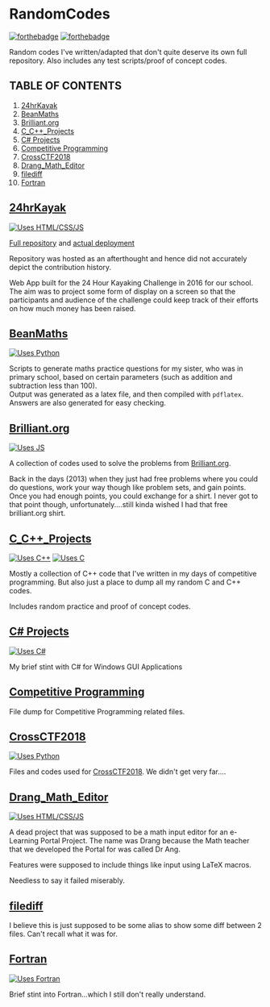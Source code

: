 # RandomCodes

[![forthebadge](https://forthebadge.com/images/badges/powered-by-oxygen.svg)](https://forthebadge.com)
[![forthebadge](https://forthebadge.com/images/badges/made-with-python.svg)](https://forthebadge.com)

Random codes I've written/adapted that don't quite deserve its own full repository. Also includes any test scripts/proof of concept codes.

## TABLE OF CONTENTS

1. [ 24hrKayak ](#id_kyk "24hrKayak")
2. [ BeanMaths ](#id_bm "BeanMaths")
3. [ Brilliant.org ](#id_bo "Brilliant.org")
4. [ C_C++_Projects ](#id_ccp "C_C++_Projects")
5. [ C# Projects ](#id_csp "C# Projects")
6. [ Competitive Programming ](#id_cp "Competitive Programming")
7. [ CrossCTF2018 ](#id_cctf "CrossCTF2018")
8. [ Drang_Math_Editor ](#id_dme "Drang_Math_Editor")
9. [ filediff ](#id_fd "filediff")
10. [ Fortran ](#id_F "Fortran")

<a name="id_kyk"></a>
## [ 24hrKayak ](//github.com/sunjerry019/RandomCodes/tree/master/24hrKayak)

[![Uses HTML/CSS/JS](https://img.shields.io/badge/Uses-HTML&sol;CSS&sol;JS-brightgreen.svg?style=for-the-badge)](//shields.io/)

[Full repository](//github.com/yicheng340/StaticKayakingTimerDisplay "yicheng340/StaticKayakingTimerDisplay") and [actual deployment](//infocommsociety.com/~yicheng/24hrkayak/)

Repository was hosted as an afterthought and hence did not accurately depict the contribution history.

Web App built for the 24 Hour Kayaking Challenge in 2016 for our school. The aim was to project some form of display on a screen so that the participants and audience of the challenge could keep track of their efforts on how much money has been raised.

<a name="id_bm"></a>
## [ BeanMaths ](//github.com/sunjerry019/RandomCodes/tree/master/BeanMaths)

[![Uses Python](https://img.shields.io/badge/Uses-Python-blue.svg?style=for-the-badge)](//shields.io/)

Scripts to generate maths practice questions for my sister, who was in primary school, based on certain parameters (such as addition and subtraction less than 100). <br>
Output was generated as a latex file, and then compiled with `pdflatex`. Answers are also generated for easy checking.

<a name="id_bo"></a>
## [ Brilliant.org ](//github.com/sunjerry019/RandomCodes/tree/master/Brilliant.org)

[![Uses JS](https://img.shields.io/badge/Uses-JavaScript-brightgreen.svg?style=for-the-badge&logo=JavaScript)](//shields.io/)

A collection of codes used to solve the problems from [Brilliant.org](//brilliant.org).

Back in the days (2013) when they just had free problems where you could do questions, work your way though like problem sets, and gain points. Once you had enough points, you could exchange for a shirt. I never got to that point though, unfortunately....still kinda wished I had that free brilliant.org shirt.

<a name="id_ccp"></a>
## [ C_C++_Projects ](//github.com/sunjerry019/RandomCodes/tree/master/C_C++_Projects)

[![Uses C++](https://img.shields.io/badge/Uses-C++-orange.svg?style=for-the-badge&logo=C%2B%2B)](//shields.io/)
[![Uses C](https://img.shields.io/badge/Uses-C-orange.svg?style=for-the-badge)](//shields.io/)

Mostly a collection of C++ code that I've written in my days of competitive programming. But also just a place to dump all my random C and C++ codes.

Includes random practice and proof of concept codes.

<a name="id_csp"></a>
## [ C# Projects ](//github.com/sunjerry019/RandomCodes/tree/master/C#%20Projects)

[![Uses C#](https://img.shields.io/badge/Uses-C#-#68217A.svg?style=for-the-badge)](//shields.io/)

My brief stint with C# for Windows GUI Applications

<a name="id_cp"></a>
## [ Competitive Programming ](//github.com/sunjerry019/RandomCodes/tree/master/Competitive%20Programming)

File dump for Competitive Programming related files.

<a name="id_cctf"></a>
## [ CrossCTF2018 ](//github.com/sunjerry019/RandomCodes/tree/master/CrossCTF2018)

[![Uses Python](https://img.shields.io/badge/Uses-Python-blue.svg?style=for-the-badge)](//shields.io/)

Files and codes used for [CrossCTF2018](//crossctf.github.io/). We didn't get very far....

<a name="id_dme"></a>
## [ Drang_Math_Editor ](//github.com/sunjerry019/RandomCodes/tree/master/Drang_Math_Editor)

[![Uses HTML/CSS/JS](https://img.shields.io/badge/Uses-HTML&sol;CSS&sol;JS-brightgreen.svg?style=for-the-badge)](//shields.io/)

A dead project that was supposed to be a math input editor for an e-Learning Portal Project. The name was Drang because the Math teacher that we developed the Portal for was called Dr Ang.

Features were supposed to include things like input using LaTeX macros.

Needless to say it failed miserably.

<a name="id_fd"></a>
## [ filediff ](//github.com/sunjerry019/RandomCodes/tree/master/filediff)

I believe this is just supposed to be some alias to show some diff between 2 files. Can't recall what it was for.

<a name="id_F"></a>
## [ Fortran ](//github.com/sunjerry019/RandomCodes/tree/master/Fortran)

[![Uses Fortran](https://img.shields.io/badge/Uses-Fortran-yellowgreen.svg?style=for-the-badge)](//shields.io/)

Brief stint into Fortran...which I still don't really understand.
